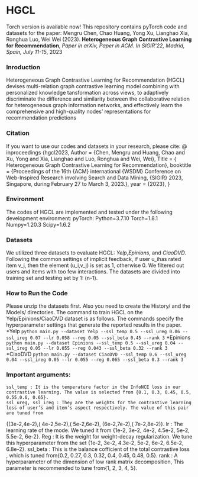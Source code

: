 # HGCL
Torch version is available now!
This repository contains pyTorch code and datasets for the paper:
Mengru Chen, Chao Huang, Yong Xu, Lianghao Xia, Ronghua Luo, Wei Wei (2023). **Heterogeneous Graph Contrastive Learning for Recommendation**, *Paper in arXiv, Paper in ACM. In SIGIR'22, Madrid, Spain, July 11-15*, 2023

### Inroduction 
Heterogeneous Graph Contrastive Learning for Recommendation (HGCL) devises multi-relation graph contrastive learning model combining with personalized knowledge tansformation across views, to adaptively discriminate the difference and similarity between the collaborative relation for heterogeneous graph information networks, and effectively learn the comprehensive and high-quality nodes’ representations for recommendation predictions 
### Citation  
If you want to use our codes and datasets in your research, please cite:
@ inproceedings {hgcl2023, 
	Author   = {Chen, Mengru and 
Huang, Chao and 
Xu, Yong and
Xia, Lianghao and
Luo, Ronghua and
Wei, Wei},
   Title     = { Heterogeneous Graph Contrastive Learning for Recommendation}, 
booktitle  = {Proceedings of the 16th {ACM} international {WSDM} Conference on Web-Inspired Research involving Search and Data Mining, {SIGIR} 2023, Singapore, during February 27 to March 3, 2023.},
year      = {2023},
}
### Environment
The codes of HGCL are implemented and tested under the following development environment: 
pyTorch:
	Python=3.7.10
	Torch=1.8.1
	Numpy=1.20.3
	Scipy=1.6.2
### Datasets
We utilized three datasets to evaluate HGCL: *Yelp*,*Epinions*, and *CiaoDVD*. Following the common settings of implicit feedback, if user u_ihas rated item v_j, then the element (u_i,v_j) is set as 1, otherwise 0. We filtered out users and items with too few interactions. The datasets are divided into training set and testing set by 1: (n-1).
### How to Run the Code
Please unzip the datasets first. Also you need to create the History/ and the Models/ directories. The command to train HGCL on the Yelp/Epinions/CiaoDVD dataset is as follows. The commands specify the hyperparameter settings that generate the reported results in the paper.
*Yelp
`python main.py --dataset Yelp --ssl_temp 0.5 --ssl_ureg 0.06 --ssl_ireg 0.07 --lr 0.058 --reg 0.05 --ssl_beta 0.45 --rank 3`
*Epinions
`python main.py --dataset Epinions --ssl_temp 0.5 --ssl_ureg 0.04 --ssl_ireg 0.05 --lr 0.055 --reg 0.043 --ssl_beta 0.32 --rank 3`
*CiaoDVD
`python main.py --dataset CiaoDVD --ssl_temp 0.6 --ssl_ureg 0.04 --ssl_ireg 0.05 --lr 0.055 --reg 0.065 --ssl_beta 0.3 --rank 3`

### Important arguments:
	ssl_temp : It is the temperature factor in the InfoNCE loss in our contrastive learning. The value is selected from {0.1, 0.3, 0.45, 0.5, 0.55,0.6, 0.65}.
	ssl_ureg, ssl_ireg : They are the weights for the contrastive learning loss of user’s and item’s aspect respectively. The value of this pair are tuned from 
{(3e-2,4e-2),( 4e-2,5e-2),( 5e-2,6e-2), (6e-2,7e-2),( 7e-2,8e-2)}.
	lr : The learning rate of the mode. We tuned it from
{1e-2, 3e-2, 4e-2, 4.5e-2, 5e-2, 5.5e-2, 6e-2}.
	Reg : It is the weight for weight-decay regularization. We tune this hyperparameter from the set {1e-2, 3e-2, 4.3e-2, 5e-2, 6e-2, 6.5e-2, 6.8e-2}.
	ssl_beta : This is the balance cofficient of the total contrastive loss , which is tuned from{0.2, 0.27, 0.3, 0.32, 0.4, 0.45, 0.48, 0.5}.
	rank : A hyperparameter of the dimension of low rank matrix decomposition, This parameter is recommended to tune from{1, 2, 3, 4, 5}.
